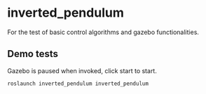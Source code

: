 # inverted_pendulum
For the test of basic control algorithms and gazebo functionalities.

## Demo tests
Gazebo is paused when invoked, click start to start.
```
roslaunch inverted_pendulum inverted_pendulum
```

